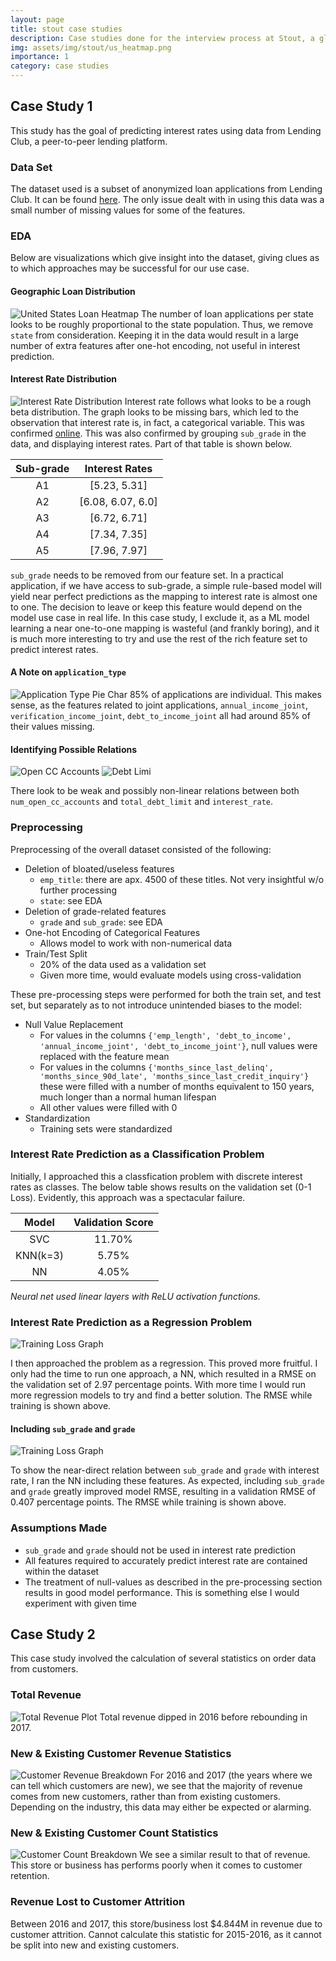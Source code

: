 ```yaml
---
layout: page
title: stout case studies
description: Case studies done for the interview process at Stout, a global investment bank and advisory firm.
img: assets/img/stout/us_heatmap.png
importance: 1
category: case studies
---
```


## **Case Study 1**
This study has the goal of predicting interest rates using data from Lending Club, 
a peer-to-peer lending platform.

### Data Set
The dataset used is a subset of anonymized loan applications from Lending Club.
It can be found [here](https://www.openintro.org/data/index.php?data=loans_full_schema ). The only issue dealt with in using this data was a small
number of missing values for some of the features.

### EDA
Below are visualizations which give insight into the dataset, giving clues as to which
approaches may be successful for our use case.

#### Geographic Loan Distribution

![United States Loan Heatmap](../../assets/img/stout/us_heatmap.png)
The number of loan applications per state looks to be roughly proportional to the 
state population. Thus, we remove `state` from consideration. Keeping it in 
the data would result in a large number of extra features after one-hot encoding, not 
useful in interest prediction.

#### Interest Rate Distribution

![Interest Rate Distribution](../../assets/img/stout/interest_distribution.png)
Interest rate follows what looks to be a rough beta distribution. The graph looks
to be missing bars, which led to the observation that interest rate is, in fact, a 
categorical variable. This was confirmed [online](https://www.lendingclub.com/investing/investor-education/interest-rates-and-fees). This was also
confirmed by grouping `sub_grade` in the data, and displaying interest rates. Part 
of that table is shown below.


|Sub-grade|Interest Rates     |
|:-------:|:-----------------:|
|A1       |[5.23, 5.31]       |
|A2       |[6.08, 6.07, 6.0]  |
|A3       |[6.72, 6.71]       |
|A4       |[7.34, 7.35]       |
|A5       |[7.96, 7.97]       |


`sub_grade` needs to be removed from our feature set. In a practical application, if we
have access to sub-grade, a simple rule-based model will yield near perfect
predictions as the mapping to interest rate is almost one to one. The decision to 
leave or keep this feature would depend on the model use case in real life. In 
this case study, I exclude it, as a ML model learning a near one-to-one mapping
is wasteful (and frankly boring), and it is much more interesting to try and use the 
rest of the rich feature set to predict interest rates.

#### A Note on `application_type`

![Application Type Pie Char](../../assets/img/stout/application_type_pie.png)
85% of applications are individual. This makes sense, as the features 
related to joint applications, `annual_income_joint`, `verification_income_joint`,
`debt_to_income_joint` all had around 85% of their values missing.

#### Identifying Possible Relations

![Open CC Accounts](../../assets/img/stout/open_cc_accts.png)
![Debt Limi](../../assets/img/stout/debt_limit_relation.png)

There look to be weak and possibly non-linear relations between both
`num_open_cc_accounts` and `total_debt_limit` and `interest_rate`.

### Preprocessing

Preprocessing of the overall dataset consisted of the following:
* Deletion of bloated/useless features
    * `emp_title`: there are apx. 4500 of these titles. Not very insightful w/o further processing
    * `state`: see EDA
* Deletion of grade-related features
    * `grade` and `sub_grade`: see EDA
* One-hot Encoding of Categorical Features
    * Allows model to work with non-numerical data
* Train/Test Split
    * 20% of the data used as a validation set
    * Given more time, would evaluate models using cross-validation

These pre-processing steps were performed for both the train set, and test set, but
separately as to not introduce unintended biases to the model:

* Null Value Replacement
    * For values in the columns `{'emp_length', 'debt_to_income', 'annual_income_joint', 'debt_to_income_joint'}`, null values were replaced with the feature mean
    * For values in the columns `{'months_since_last_delinq', 'months_since_90d_late', 'months_since_last_credit_inquiry'}` these were filled with a number of months equivalent to 150 years, much longer than a normal human lifespan
    * All other values were filled with 0
* Standardization
    * Training sets were standardized

### Interest Rate Prediction as a Classification Problem
Initially, I approached this a classfication problem with discrete interest rates as classes. The below table shows results on the validation set (0-1 Loss). Evidently, this approach was a spectacular failure.

|Model   |Validation Score|
|:------:|:--------------:|
|SVC     |11.70%          |
|KNN(k=3)|5.75%           |
|NN      |4.05%           |

*Neural net used linear layers with ReLU activation functions.*

### Interest Rate Prediction as a Regression Problem

![Training Loss Graph](../../assets/img/stout/training_loss_normal.png)

I then approached the problem as a regression. This proved more fruitful. I only had
the time to run one approach, a NN, which resulted in a RMSE on the validation set of 
2.97 percentage points. With more time I would run more regression models to try and find a better solution. The RMSE while training is shown above.

#### Including `sub_grade` and `grade`

![Training Loss Graph](../../assets/img/stout/training_loss_oneone.png)

To show the near-direct relation between `sub_grade` and `grade` with interest rate, I
ran the NN including these features. As expected,  including `sub_grade` and `grade` greatly improved model RMSE, 
resulting in a validation RMSE of 0.407 percentage points. The RMSE while training is shown above.

### Assumptions Made

* `sub_grade` and `grade` should not be used in interest rate prediction
* All features required to accurately predict interest rate are 
contained within the dataset
* The treatment of null-values as described in the pre-processing section results in good model performance. This is something else I would experiment with given time

## **Case Study 2**
This case study involved the calculation of several statistics on order data from
customers.

### Total Revenue

![Total Revenue Plot](../../assets/img/stout/total_rev.png)
Total revenue dipped in 2016 before rebounding in 2017.

### New & Existing Customer Revenue Statistics

![Customer Revenue Breakdown](../../assets/img/stout/customer_revenue_split.png)
For 2016 and 2017 (the years where we can tell which customers are new), we see that
the majority of revenue comes from new customers, rather than from existing customers. Depending on the industry, this data may either be expected or alarming.

### New & Existing Customer Count Statistics

![Customer Count Breakdown](../../assets/img/stout/customer_count_breakdown.png)
We see a similar result to that of revenue. This store or business has performs poorly
when it comes to customer retention.

### Revenue Lost to Customer Attrition

Between 2016 and 2017, this store/business lost $4.844M in revenue due to customer attrition. Cannot calculate this statistic for 2015-2016, as it cannot be split into
new and existing customers.
